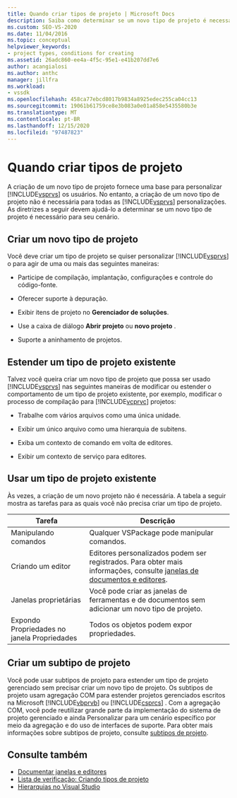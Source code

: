 ```yaml
---
title: Quando criar tipos de projeto | Microsoft Docs
description: Saiba como determinar se um novo tipo de projeto é necessário para personalizar o Visual Studio para seus usuários.
ms.custom: SEO-VS-2020
ms.date: 11/04/2016
ms.topic: conceptual
helpviewer_keywords:
- project types, conditions for creating
ms.assetid: 26adc860-ee4a-4f5c-95e1-e41b207dd7e6
author: acangialosi
ms.author: anthc
manager: jillfra
ms.workload:
- vssdk
ms.openlocfilehash: 458ca77ebcd8017b9834a8925edec255ca04cc13
ms.sourcegitcommit: 19061b61759ce8e3b083a0e01a858e5435580b3e
ms.translationtype: MT
ms.contentlocale: pt-BR
ms.lasthandoff: 12/15/2020
ms.locfileid: "97487823"
---
```

# <a name="when-to-create-project-types"></a>Quando criar tipos de projeto
A criação de um novo tipo de projeto fornece uma base para personalizar [!INCLUDE[vsprvs](../../code-quality/includes/vsprvs_md.md)] os usuários. No entanto, a criação de um novo tipo de projeto não é necessária para todas as [!INCLUDE[vsprvs](../../code-quality/includes/vsprvs_md.md)] personalizações. As diretrizes a seguir devem ajudá-lo a determinar se um novo tipo de projeto é necessário para seu cenário.

## <a name="create-a-new-project-type"></a>Criar um novo tipo de projeto
 Você deve criar um tipo de projeto se quiser personalizar [!INCLUDE[vsprvs](../../code-quality/includes/vsprvs_md.md)] o para agir de uma ou mais das seguintes maneiras:

- Participe de compilação, implantação, configurações e controle do código-fonte.

- Oferecer suporte à depuração.

- Exibir itens de projeto no **Gerenciador de soluções**.

- Use a caixa de diálogo **Abrir projeto** ou **novo projeto** .

- Suporte a aninhamento de projetos.

## <a name="extend-an-existing-project-type"></a>Estender um tipo de projeto existente
 Talvez você queira criar um novo tipo de projeto que possa ser usado [!INCLUDE[vsprvs](../../code-quality/includes/vsprvs_md.md)] nas seguintes maneiras de modificar ou estender o comportamento de um tipo de projeto existente, por exemplo, modificar o processo de compilação para [!INCLUDE[vcprvc](../../code-quality/includes/vcprvc_md.md)] projetos:

- Trabalhe com vários arquivos como uma única unidade.

- Exibir um único arquivo como uma hierarquia de subitens.

- Exiba um contexto de comando em volta de editores.

- Exibir um contexto de serviço para editores.

## <a name="use-an-existing-project-type"></a>Usar um tipo de projeto existente
 Às vezes, a criação de um novo projeto não é necessária. A tabela a seguir mostra as tarefas para as quais você não precisa criar um tipo de projeto.

|Tarefa|Descrição|
|----------|-----------------|
|Manipulando comandos|Qualquer VSPackage pode manipular comandos.|
|Criando um editor|Editores personalizados podem ser registrados. Para obter mais informações, consulte [janelas de documentos e editores](/previous-versions/bb165691(v=vs.100)).|
|Janelas proprietárias|Você pode criar as janelas de ferramentas e de documentos sem adicionar um novo tipo de projeto.|
|Expondo Propriedades no janela Propriedades|Todos os objetos podem expor propriedades.|

## <a name="create-a-project-subtype"></a>Criar um subtipo de projeto
 Você pode usar subtipos de projeto para estender um tipo de projeto gerenciado sem precisar criar um novo tipo de projeto. Os subtipos de projeto usam agregação COM para estender projetos gerenciados escritos na Microsoft [!INCLUDE[vbprvb](../../code-quality/includes/vbprvb_md.md)] ou [!INCLUDE[csprcs](../../data-tools/includes/csprcs_md.md)] . Com a agregação COM, você pode reutilizar grande parte da implementação do sistema de projeto gerenciado e ainda Personalizar para um cenário específico por meio da agregação e do uso de interfaces de suporte. Para obter mais informações sobre subtipos de projeto, consulte [subtipos de projeto](../../extensibility/internals/project-subtypes.md).

## <a name="see-also"></a>Consulte também
- [Documentar janelas e editores](/previous-versions/bb165691(v=vs.100))
- [Lista de verificação: Criando tipos de projeto](../../extensibility/internals/checklist-creating-new-project-types.md)
- [Hierarquias no Visual Studio](../../extensibility/internals/hierarchies-in-visual-studio.md)